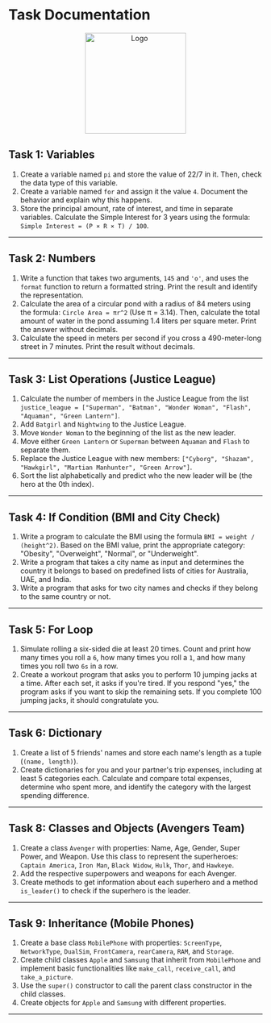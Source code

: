 # Task Documentation

<p align="center">
  <img src="https://github.com/maq765/ShadowFox/blob/main/shadowfox.png" alt="Logo" width="200" height="200">
</p>

## Task 1: Variables

1. Create a variable named `pi` and store the value of 22/7 in it. Then, check the data type of this variable.
2. Create a variable named `for` and assign it the value `4`. Document the behavior and explain why this happens.
3. Store the principal amount, rate of interest, and time in separate variables. Calculate the Simple Interest for 3 years using the formula: `Simple Interest = (P × R × T) / 100`.

---

## Task 2: Numbers

1. Write a function that takes two arguments, `145` and `'o'`, and uses the `format` function to return a formatted string. Print the result and identify the representation.
2. Calculate the area of a circular pond with a radius of 84 meters using the formula: `Circle Area = πr^2` (Use π = 3.14). Then, calculate the total amount of water in the pond assuming 1.4 liters per square meter. Print the answer without decimals.
3. Calculate the speed in meters per second if you cross a 490-meter-long street in 7 minutes. Print the result without decimals.

---

## Task 3: List Operations (Justice League)

1. Calculate the number of members in the Justice League from the list `justice_league = ["Superman", "Batman", "Wonder Woman", "Flash", "Aquaman", "Green Lantern"]`.
2. Add `Batgirl` and `Nightwing` to the Justice League.
3. Move `Wonder Woman` to the beginning of the list as the new leader.
4. Move either `Green Lantern` or `Superman` between `Aquaman` and `Flash` to separate them.
5. Replace the Justice League with new members: `["Cyborg", "Shazam", "Hawkgirl", "Martian Manhunter", "Green Arrow"]`.
6. Sort the list alphabetically and predict who the new leader will be (the hero at the 0th index).

---

## Task 4: If Condition (BMI and City Check)

1. Write a program to calculate the BMI using the formula `BMI = weight / (height^2)`. Based on the BMI value, print the appropriate category: "Obesity", "Overweight", "Normal", or "Underweight".
2. Write a program that takes a city name as input and determines the country it belongs to based on predefined lists of cities for Australia, UAE, and India.
3. Write a program that asks for two city names and checks if they belong to the same country or not.

---

## Task 5: For Loop

1. Simulate rolling a six-sided die at least 20 times. Count and print how many times you roll a `6`, how many times you roll a `1`, and how many times you roll two `6s` in a row.
2. Create a workout program that asks you to perform 10 jumping jacks at a time. After each set, it asks if you're tired. If you respond "yes," the program asks if you want to skip the remaining sets. If you complete 100 jumping jacks, it should congratulate you.

---

## Task 6: Dictionary

1. Create a list of 5 friends' names and store each name's length as a tuple (`(name, length)`).
2. Create dictionaries for you and your partner's trip expenses, including at least 5 categories each. Calculate and compare total expenses, determine who spent more, and identify the category with the largest spending difference.

---

## Task 8: Classes and Objects (Avengers Team)

1. Create a class `Avenger` with properties: Name, Age, Gender, Super Power, and Weapon. Use this class to represent the superheroes: `Captain America`, `Iron Man`, `Black Widow`, `Hulk`, `Thor`, and `Hawkeye`.
2. Add the respective superpowers and weapons for each Avenger.
3. Create methods to get information about each superhero and a method `is_leader()` to check if the superhero is the leader.

---

## Task 9: Inheritance (Mobile Phones)

1. Create a base class `MobilePhone` with properties: `ScreenType`, `NetworkType`, `DualSim`, `FrontCamera`, `rearCamera`, `RAM`, and `Storage`.
2. Create child classes `Apple` and `Samsung` that inherit from `MobilePhone` and implement basic functionalities like `make_call`, `receive_call`, and `take_a_picture`.
3. Use the `super()` constructor to call the parent class constructor in the child classes.
4. Create objects for `Apple` and `Samsung` with different properties.

---
